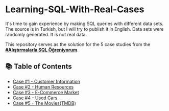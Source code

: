 # Learning-SQL-With-Real-Cases

It's time to gain experience by making SQL queries with different data sets. The source is in Turkish, but I will try to publish it in English. Data sets were randomly generated. It is not real data.

This repository serves as the solution for the 5 case studies from the **[#Alıştırmalarla SQL Öğreniyorum](https://www.udemy.com/course/alistirmalarla-sql-ogreniyorum/)**. 

## 📚 Table of Contents
- [Case #1 - Customer Information](https://github.com/hhuseyincosgun/Learning-SQL-With-Real-Cases/blob/main/Case%20%231%20-%20Customer%20Information/README.md)
- [Case #2 - Human Resources](https://github.com/hhuseyincosgun/Learning-SQL-With-Real-Cases/blob/main/Case%20%232%20-%20Human%20Resources/README.md)
- [Case #3 - E-Commerce Market](https://github.com/hhuseyincosgun/Learning-SQL-With-Real-Cases/blob/main/Case%20%233%20-%20E-Commerce%20Market/README.md)
- [Case #4 - Used Cars](https://github.com/hhuseyincosgun/Learning-SQL-With-Real-Cases/blob/main/Case%20%234%20-%20Used%20Cars/README.md)
- [Case #5 - The Movies(TMDB)](https://github.com/hhuseyincosgun/Learning-SQL-With-Real-Cases/blob/main/Case%20%235%20-%20The%20Movies(TMDB)/README.md)
